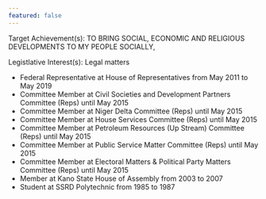 ```yaml
---
featured: false
---
```

Target Achievement(s): TO BRING SOCIAL, ECONOMIC AND RELIGIOUS DEVELOPMENTS TO MY PEOPLE SOCIALLY,

Legistlative Interest(s): Legal matters

* Federal Representative at House of Representatives from May 2011 to May 2019
* Committee Member at Civil Societies and Development Partners Committee (Reps) until May 2015
* Committee Member at Niger Delta Committee (Reps) until May 2015
* Committee Member at House Services Committee (Reps) until May 2015
* Committee Member at Petroleum Resources (Up Stream) Committee (Reps) until May 2015
* Committee Member at Public Service Matter Committee (Reps) until May 2015
* Committee Member at Electoral Matters & Political Party Matters Committee (Reps) until May 2015
* Member at Kano State House of Assembly from 2003 to 2007
* Student at SSRD Polytechnic from 1985 to 1987

